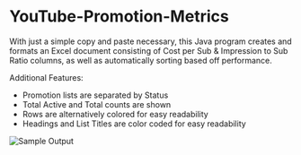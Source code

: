 # YouTube-Promotion-Metrics
With just a simple copy and paste necessary, this Java program creates and formats an Excel document consisting of Cost per Sub & Impression to Sub Ratio columns, as well as automatically sorting based off performance. 

Additional Features:
- Promotion lists are separated by Status
- Total Active and Total counts are shown
- Rows are alternatively colored for easy readability
- Headings and List Titles are color coded for easy readability

![Sample Output](https://github.com/Ranchy101/YouTube-Promotion-Metrics/assets/42690717/e4e24120-4c2f-43ea-8a06-dedbae4f1b90)
